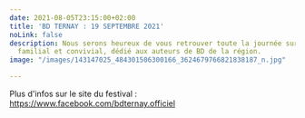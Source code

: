 ```yaml
---
date: 2021-08-05T23:15:00+02:00
title: 'BD TERNAY : 19 SEPTEMBRE 2021'
noLink: false
description: Nous serons heureux de vous retrouver toute la journée sur ce festival
  familial et convivial, dédié aux auteurs de BD de la région.
image: "/images/143147025_484301506300166_3624679766821838187_n.jpg"

---
```

Plus d'infos sur le site du festival : https://www.facebook.com/bdternay.officiel